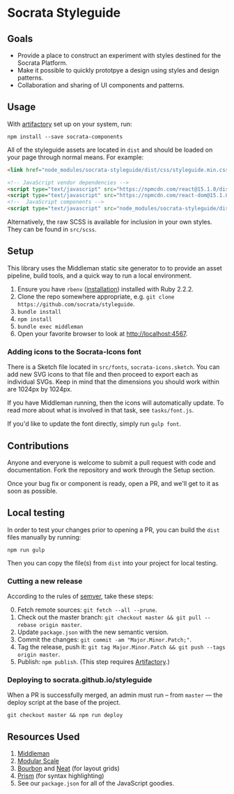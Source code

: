 # Socrata Styleguide
## Goals
- Provide a place to construct an experiment with styles destined for the Socrata Platform.
- Make it possible to quickly prototpye a design using styles and design patterns.
- Collaboration and sharing of UI components and patterns.

## Usage
With [artifactory](https://docs.google.com/document/d/1KihQV3-UBfZEOKIInsQlloESR6NLck8RuP4BUKzX_Y8) set up on your system, run:
```
npm install --save socrata-components
```

All of the styleguide assets are located in `dist` and should be loaded on your page through normal means. For example:

```html
<link href="node_modules/socrata-styleguide/dist/css/styleguide.min.css" rel="stylesheet">

<!-- JavaScript vendor dependencies -->
<script type="text/javascript" src="https://npmcdn.com/react@15.1.0/dist/react.js"></script>
<script type="text/javascript" src="https://npmcdn.com/react-dom@15.1.0/dist/react-dom.js"></script>
<!--  JavaScript components -->
<script type="text/javascript" src="node_modules/socrata-styleguide/dist/js/styleguide.min.js"></script>
```

Alternatively, the raw SCSS is available for inclusion in your own styles. They can be found in `src/scss`.

## Setup
This library uses the Middleman static site generator to to provide an asset pipeline, build tools, and a quick way to run a local environment.

1. Ensure you have `rbenv` ([installation](https://github.com/sstephenson/rbenv#installation)) installed with Ruby 2.2.2.
2. Clone the repo somewhere appropriate, e.g. `git clone https://github.com/socrata/styleguide`.
3. `bundle install`
4. `npm install`
5. `bundle exec middleman`
6. Open your favorite browser to look at [http://localhost:4567](http://localhost:4567).

### Adding icons to the Socrata-Icons font
There is a Sketch file located in `src/fonts`, `socrata-icons.sketch`. You can add new SVG icons to that file and then proceed to export each as individual SVGs. Keep in mind that the dimensions you should work within are 1024px by 1024px.

If you have Middleman running, then the icons will automatically update. To read more about what is involved in that task, see `tasks/font.js`.

If you'd like to update the font directly, simply run `gulp font`.

## Contributions
Anyone and everyone is welcome to submit a pull request with code and documentation. Fork the repository and work through the Setup section.

Once your bug fix or component is ready, open a PR, and we'll get to it as soon as possible.

## Local testing
In order to test your changes prior to opening a PR, you can build the `dist` files manually by running:

```
npm run gulp
```

Then you can copy the file(s) from `dist` into your project for local testing.

### Cutting a new release
According to the rules of [semver](http://semver.org/), take these steps:

0. Fetch remote sources: `git fetch --all --prune`.
1. Check out the master branch: `git checkout master && git pull --rebase origin master`.
3. Update `package.json` with the new semantic version.
4. Commit the changes: `git commit -am "Major.Minor.Patch;"`.
5. Tag the release, push it: `git tag Major.Minor.Patch && git push --tags origin master`.
6. Publish: `npm publish`. (This step requires [Artifactory](https://github.com/socrata/frontend#dependencies).)

### Deploying to socrata.github.io/styleguide
When a PR is successfully merged, an admin must run – from `master` — the deploy script at the base of the project.

`git checkout master && npm run deploy`

## Resources Used
1. [Middleman](https://middlemanapp.com/)
2. [Modular Scale](https://github.com/modularscale/modularscale-sass)
3. [Bourbon](http://bourbon.io/) and [Neat](http://neat.bourbon.io) (for layout grids)
4. [Prism](http://prismjs.com/) (for syntax highlighting)
5. See our `package.json` for all of the JavaScript goodies.
